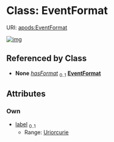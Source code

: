 
# Class: EventFormat



URI: [apods:EventFormat](https://activitypods.org/ns/core#EventFormat)


[![img](https://yuml.me/diagram/nofunky;dir:TB/class/[EventFormat&#124;label:uriorcurie%20%3F])](https://yuml.me/diagram/nofunky;dir:TB/class/[EventFormat&#124;label:uriorcurie%20%3F])

## Referenced by Class

 *  **None** *[hasFormat](hasFormat.md)*  <sub>0..1</sub>  **[EventFormat](EventFormat.md)**

## Attributes


### Own

 * [label](label.md)  <sub>0..1</sub>
     * Range: [Uriorcurie](types/Uriorcurie.md)

